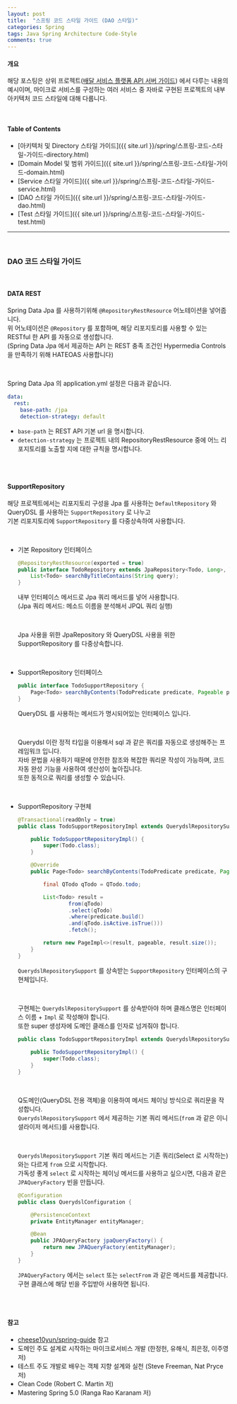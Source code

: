 ```yaml
---
layout: post
title:  "스프링 코드 스타일 가이드 (DAO 스타일)"
categories: Spring
tags: Java Spring Architecture Code-Style
comments: true
---
```


#### 개요

해당 포스팅은 상위 프로젝트([배달 서비스 플랫폼 API 서버 가이드](https://github.com/cholnh/delivery-platform-server-guide#배달-서비스-플랫폼-api-서버-가이드))
에서 다루는 내용의 예시이며, 마이크로 서비스를 구성하는 여러 서비스 중 자바로 구현된 프로젝트의 내부 아키텍처 코드 스타일에 대해 다룹니다.

<br/>

#### Table of Contents

- [아키텍처 및 Directory 스타일 가이드]({{ site.url }}/spring/스프링-코드-스타일-가이드-directory.html)
- [Domain Model 및 범위 가이드]({{ site.url }}/spring/스프링-코드-스타일-가이드-domain.html)
- [Service 스타일 가이드]({{ site.url }}/spring/스프링-코드-스타일-가이드-service.html)
- [DAO 스타일 가이드]({{ site.url }}/spring/스프링-코드-스타일-가이드-dao.html)
- [Test 스타일 가이드]({{ site.url }}/spring/스프링-코드-스타일-가이드-test.html)

<hr/><br/>

### DAO 코드 스타일 가이드

<br/>



#### DATA REST

Spring Data Jpa 를 사용하기위해 `@RepositoryRestResource` 어노테이션을 넣어줍니다.  
위 어노테이션은 `@Repository` 를 포함하며, 해당 리포지토리를 사용할 수 있는 RESTful 한 API 를 자동으로 생성합니다.  
(Spring Data Jpa 에서 제공하는 API 는 REST 충족 조건인 Hypermedia Controls 을 만족하기 위해 HATEOAS 사용합니다)

<br/>

Spring Data Jpa 의 application.yml 설정은 다음과 같습니다.

```yaml
data:
  rest:
    base-path: /jpa
    detection-strategy: default
```

- `base-path` 는 REST API 기본 url 을 명시합니다.
- `detection-strategy` 는 프로젝트 내의 RepositoryRestResource 중에 어느 리포지토리를 노출할 지에 대한 규칙을 명시합니다.

<br/><br/>



#### SupportRepository

해당 프로젝트에서는 리포지토리 구성을 Jpa 를 사용하는 `DefaultRepository` 와 QueryDSL 를 사용하는 `SupportRepository` 로 나누고  
기본 리포지토리에 `SupportRepository` 를 다중상속하여 사용합니다.  

<br/>

- 기본 Repository 인터페이스  

    ```java
    @RepositoryRestResource(exported = true)
    public interface TodoRepository extends JpaRepository<Todo, Long>, TodoSupportRepository {
        List<Todo> searchByTitleContains(String query);
    }
    ```
    
    내부 인터페이스 메서드로 Jpa 쿼리 메서드를 넣어 사용합니다.  
    (Jpa 쿼리 메서드: 메소드 이름을 분석해서 JPQL 쿼리 실행)  
    
    <br/>
    
    Jpa 사용을 위한 JpaRepository 와 QueryDSL 사용을 위한 SupportRepository 를 다중상속합니다.
    

<br/>

- SupportRepository 인터페이스  

    ```java
    public interface TodoSupportRepository {
        Page<Todo> searchByContents(TodoPredicate predicate, Pageable pageable);
    }
    ```
    
    QueryDSL 를 사용하는 메서드가 명시되어있는 인터페이스 입니다.  
    
    <br/>
    
    Querydsl 이란 정적 타입을 이용해서 sql 과 같은 쿼리를 자동으로 생성해주는 프레임워크 입니다.  
    자바 문법을 사용하기 때문에 안전한 참조와 복잡한 쿼리문 작성이 가능하며, 코드 자동 완성 기능을 사용하여 생산성이 높아집니다.  
    또한 동적으로 쿼리를 생성할 수 있습니다.
    
<br/>

- SupportRepository 구현체  

    ```java
    @Transactional(readOnly = true)
    public class TodoSupportRepositoryImpl extends QuerydslRepositorySupport implements TodoSupportRepository {
    
        public TodoSupportRepositoryImpl() {
            super(Todo.class);
        }
    
        @Override
        public Page<Todo> searchByContents(TodoPredicate predicate, Pageable pageable) {
    
            final QTodo qTodo = QTodo.todo;
    
            List<Todo> result =
                    from(qTodo)
                    .select(qTodo)
                    .where(predicate.build()
                    .and(qTodo.isActive.isTrue()))
                    .fetch();
    
            return new PageImpl<>(result, pageable, result.size());
        }
    }
    ```
    
    `QuerydslRepositorySupport` 를 상속받는 `SupportRepository` 인터페이스의 구현체입니다.  
    
    <br/>
    
    구현체는 `QuerydslRepositorySupport` 를 상속받아야 하며 클래스명은 인터페이스 이름 + `Impl` 로 작성해야 합니다.  
    또한 super 생성자에 도메인 클래스를 인자로 넘겨줘야 합니다.  
    
    ```java
    public class TodoSupportRepositoryImpl extends QuerydslRepositorySupport implements TodoSupportRepository {
        
        public TodoSupportRepositoryImpl() {
            super(Todo.class);
        }
    }
    ```
    
    <br/>
    
    Q도메인(QueryDSL 전용 객체)을 이용하여 메서드 체이닝 방식으로 쿼리문을 작성합니다.  
    `QuerydslRepositorySupport` 에서 제공하는 기본 쿼리 메서드(`from` 과 같은 이니셜라이저 메서드)를 사용합니다.  
    
    <br/>
    
    `QuerydslRepositorySupport` 기본 쿼리 메서드는 기존 쿼리(Select 로 시작하는)와는 다르게 `from` 으로 시작합니다.  
    가독성 좋게 `select` 로 시작하는 체이닝 메서드를 사용하고 싶으시면, 다음과 같은 `JPAQueryFactory` 빈을 만듭니다.  
    
    ```java
    @Configuration
    public class QuerydslConfiguration {
    
        @PersistenceContext
        private EntityManager entityManager;
    
        @Bean
        public JPAQueryFactory jpaQueryFactory() {
            return new JPAQueryFactory(entityManager);
        }
    }
    ```
    
    `JPAQueryFactory` 에서는 `select` 또는 `selectFrom` 과 같은 메서드를 제공합니다.  
    구현 클래스에 해당 빈을 주입받아 사용하면 됩니다.

<br/>
<br/>



#### 참고

- [cheese10yun/spring-guide](https://github.com/cheese10yun/spring-guide) 참고
- 도메인 주도 설계로 시작하는 마이크로서비스 개발 (한정헌, 유해식, 최은정, 이주영 저)
- 테스트 주도 개발로 배우는 객체 지향 설계와 실천 (Steve Freeman, Nat Pryce 저)
- Clean Code (Robert C. Martin 저)
- Mastering Spring 5.0 (Ranga Rao Karanam 저)
